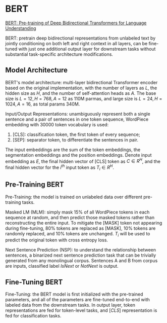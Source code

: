 # BERT
[BERT: Pre-training of Deep Bidirectional Transformers for Language Understanding](https://aclanthology.org/N19-1423.pdf)

BERT: pretrain deep bidirectional representations from unlabeled text by jointly conditioning on both left and right context in all layers, can be fine-tuned with just one additional output layer for downstream tasks without substantial task-specific architecture modifications.

## Model Architecture
BERT's model architecture: multi-layer bidirectional Transformer encoder based on the original implementation, with the number of layers as $L$, the hidden size as $H$, and the number of self-attention heads as $A$. The base size is $L=12, H=768, A=12$ as 110M parmas, and large size is $L=24, H=1024, A=16$, as total params 340M.

Input/Output Representations: unambiguously represent both a single sentence and a pair of sentences in one token sequence, WordPiece embedding with 30000 token vocabulary is used:
1. \[CLS\]: classification token, the first token of every sequence;
2. \[SEP\]: separator token, to differentiate the sentences in pair.

The input embeddings are the sum of the token embeddings, the segmentation embeddings and the position embeddings. Denote input embedding as $E$, the final hidden vector of \[CLS\] token as $C\in R^{H}$, and the final hidden vector for the $i^{th}$ input token as $T_i\in R^{H}$.

## Pre-Training BERT
Pre-Training: the model is trained on unlabeled data over different pre-training tasks.

Masked LM (MLM): simply mask 15\% of all WordPiece tokens in each sequence at random, and then predict those masked tokens rather than reconstructing the entire input. To mitigate the \[MASK\] token not appearing during fine-tuning, 80\% tokens are replaced as \[MASK\], 10\% tokens are randomly replaced, and 10\% tokens are unchanged. $T_i$ will be used to predict the original token with cross entropy loss.

Next Sentence Prediction (NSP): to understand the relationship between sentences, a binarized next sentence prediction task that can be trivially generated from any monolingual corpus. Sentences A and B from corpus are inputs, classified label $IsNext$ or $NotNext$ is output.

## Fine-Tuning BERT
Fine-Tuning: the BERT model is first initialized with the pre-trained parameters, and all of the parameters are fine-tuned end-to-end with labeled data from the downstream tasks. In output layer, token representations are fed for token-level tasks, and $[CLS]$ representation is fed for classification tasks.
